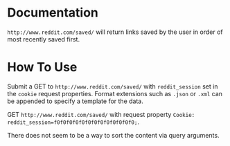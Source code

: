 # Documentation
`http://www.reddit.com/saved/` will return links saved by the user in order of most recently saved first.

# How To Use
Submit a GET to `http://www.reddit.com/saved/` with `reddit_session` set in the `cookie` request properties.  Format extensions such as `.json` or `.xml` can be appended to specify a template for the data.

GET `http://www.reddit.com/saved/` with request property `Cookie: reddit_session=f0f0f0f0f0f0f0f0f0f0f0f0f0;`.

There does not seem to be a way to sort the content via query arguments.